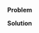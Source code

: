 **Problem**
<!--- Explain the problem -->

**Solution**
<!--- Describe the change, including rationale and design decisions -->

